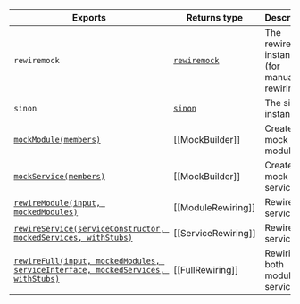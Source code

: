 | Exports | Returns type | Description |
| --- | --- | --- |
| `rewiremock` | [`rewiremock`](https://github.com/theKashey/rewiremock) | The rewiremock instance (for manually rewiring) |
| `sinon` | [`sinon`](http://sinonjs.org/) | The sinon instance |
| [`mockModule(members)`](https://lamnhan.com/testing/api/index.html#mockmodule) | [[MockBuilder]] | Create a mock module |
| [`mockService(members)`](https://lamnhan.com/testing/api/index.html#mockservice) | [[MockBuilder]] | Create a mock service |
| [`rewireModule(input, mockedModules)`](https://lamnhan.com/testing/api/index.html#rewiremodule) | [[ModuleRewiring]] | Rewire a service |
| [`rewireService(serviceConstructor, mockedServices, withStubs)`](https://lamnhan.com/testing/api/index.html#rewireservice) | [[ServiceRewiring]] | Rewire a service |
| [`rewireFull(input, mockedModules, serviceInterface, mockedServices, withStubs)`](https://lamnhan.com/testing/api/index.html#rewirefull) | [[FullRewiring]] | Rewiring both module & service |
